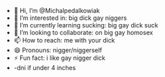 - 👋 Hi, I’m @Michalpedalkowiak
- 👀 I’m interested in: big dick gay niggers
- 🌱 I’m currently learning sucking: big gay dick suck
- 💞️ I’m looking to collaborate: on big gay homosex
- 📫 How to reach: me with your dick
- 😄 Pronouns: nigger/niggerself
- ⚡ Fun fact: i like gay nigger dick
- -dni if under 4 inches
  
